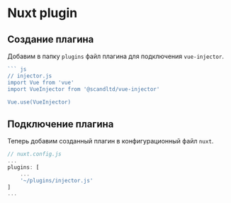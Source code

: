# Nuxt plugin

## Создание плагина

Добавим в папку `plugins` файл плагина для подключения `vue-injector`.

``` js
``` js
// injector.js
import Vue from 'vue'
import VueInjector from '@scandltd/vue-injector'

Vue.use(VueInjector)
```

## Подключение плагина

Теперь добавим созданный плагин в конфигурационный файл `nuxt`.

``` js
// nuxt.config.js
...
plugins: [
    ...
    '~/plugins/injector.js'
]
...
```